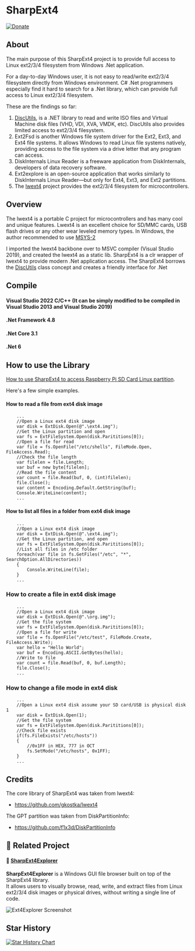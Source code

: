 # SharpExt4 
[![Donate](https://img.shields.io/badge/Donate-PayPal-green.svg)](https://www.paypal.com/donate?business=C2RXG8SGHT366)

## About

The main purpose of this SharpExt4 project is to provide full access to Linux ext2/3/4 filesystem from Windows .Net application.

For a day-to-day Windows user, it is not easy to read/write ext2/3/4 filesystem directly from Windows environment. C# .Net programmers especially find it hard to search for a .Net library, which can provide full access to Linux ext2/3/4 filesystem.

These are the findings so far:
1. [DiscUtils](https://github.com/DiscUtils/DiscUtils), is a .NET library to read and write ISO files and Virtual Machine disk files (VHD, VDI, XVA, VMDK, etc). DiscUtils also provides limited access to ext2/3/4 filesystem.
2. Ext2Fsd is another Windows file system driver for the Ext2, Ext3, and Ext4 file systems. It allows Windows to read Linux file systems natively, providing access to the file system via a drive letter that any program can access.
3. DiskInternals Linux Reader is a freeware application from DiskInternals, developers of data recovery software. 
4. Ext2explore is an open-source application that works similarly to DiskInternals Linux Reader—but only for Ext4, Ext3, and Ext2 partitions.
5. The [lwext4](https://github.com/gkostka/lwext4) project provides the ext2/3/4 filesystem for microcontrollers.

## Overview

The lwext4 is a portable C project for microcontrollers and has many cool and unique features. Lwext4 is an excellent choice for SD/MMC cards, USB flash drives or any other wear leveled memory types. In Windows, the author recommended to use [MSYS-2](https://sourceforge.net/projects/msys2/)

I imported the lwext4 backbone over to MSVC compiler (Visual Studio 2019), and created the lwext4 as a static lib.
SharpExt4 is a clr wrapper of lwext4 to provide modern .Net application access. The SharpExt4 borrows the [DiscUtils](https://github.com/DiscUtils/DiscUtils) class concept and creates a friendly interface for .Net

## Compile
#### Visual Studio 2022 C/C++ (It can be simply modified to be compiled in Visual Studio 2013 and Visual Studio 2019)
#### .Net Framework 4.8
#### .Net Core 3.1 
#### .Net 6

## How to use the Library

[How to use SharpExt4 to access Raspberry Pi SD Card Linux partition](https://www.nickdu.com/?p=919).

Here's a few simple examples.

#### How to read a file from ext4 disk image
```
	...
	//Open a Linux ext4 disk image
	var disk = ExtDisk.Open(@".\ext4.img");
	//Get the Linux partition and open
	var fs = ExtFileSystem.Open(disk.Parititions[0]);
	//Open a file for read
	var file = fs.OpenFile("/etc/shells", FileMode.Open, FileAccess.Read);
	//Check the file length
	var filelen = file.Length;
	var buf = new byte[filelen];
	//Read the file content
	var count = file.Read(buf, 0, (int)filelen);
	file.Close();
	var content = Encoding.Default.GetString(buf);
	Console.WriteLine(content);
	...
```

#### How to list all files in a folder from ext4 disk image
```
	...
	//Open a Linux ext4 disk image
	var disk = ExtDisk.Open(@".\ext4.img");
	//Get the Linux partition, and open
	var fs = ExtFileSystem.Open(disk.Parititions[0]);
	//List all files in /etc folder
	foreach(var file in fs.GetFiles("/etc", "*", SearchOption.AllDirectories))
	{
		Console.WriteLine(file);
	}
	...
```

### How to create a file in ext4 disk image
```
	...
	//Open a Linux ext4 disk image
	var disk = ExtDisk.Open(@".\org.img");
	//Get the file system
	var fs = ExtFileSystem.Open(disk.Parititions[0]);
	//Open a file for write
	var file = fs.OpenFile("/etc/test", FileMode.Create, FileAccess.Write);
	var hello = "Hello World";
	var buf = Encoding.ASCII.GetBytes(hello);
	//Write to file
	var count = file.Read(buf, 0, buf.Length);
	file.Close();
	...
```

### How to change a file mode in ext4 disk
```
	...
	//Open a Linux ext4 disk assume your SD card/USB is physical disk 1
	var disk = ExtDisk.Open(1);
	//Get the file system
	var fs = ExtFileSystem.Open(disk.Parititions[0]);
	//Check file exists
	if(fs.FileExists("/etc/hosts"))
	{
		//0x1FF in HEX, 777 in OCT
		fs.SetMode("/etc/hosts", 0x1FF);
	}
	...
```



## Credits

The core library of SharpExt4 was taken from lwext4:
* https://github.com/gkostka/lwext4

The GPT partition was taken from DiskPartitionInfo:
* https://github.com/f1x3d/DiskPartitionInfo

## 📁 Related Project

#### 🔗 [**SharpExt4Explorer**](https://github.com/nickdu088/SharpExt4Explorer)

**SharpExt4Explorer** is a Windows GUI file browser built on top of the SharpExt4 library.  
It allows users to visually browse, read, write, and extract files from Linux ext2/3/4 disk images or physical drives, without writing a single line of code.

![Ext4Explorer Screenshot](https://github.com/nickdu088/SharpExt4Explorer/blob/main/images/file.png)

## Star History

[![Star History Chart](https://api.star-history.com/svg?repos=nickdu088/SharpExt4&type=Date)](https://star-history.com/#nickdu088/SharpExt4&Date)

